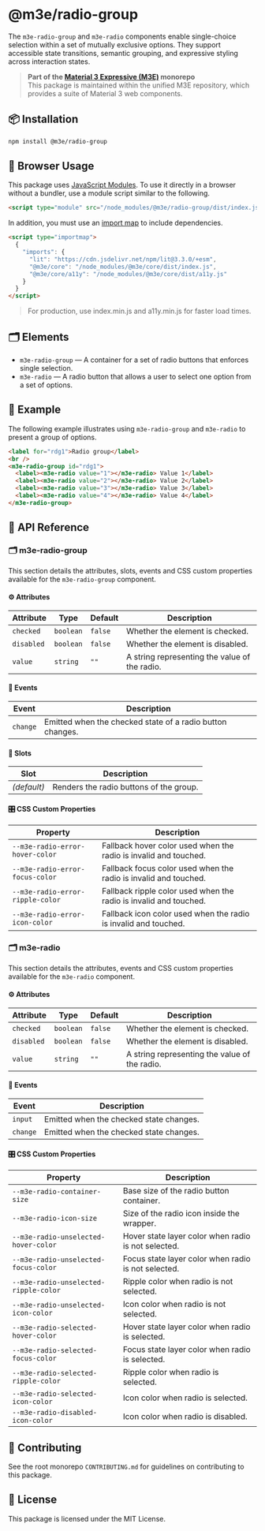 # @m3e/radio-group

The `m3e-radio-group` and `m3e-radio` components enable single-choice selection within a set of mutually exclusive options. They support accessible state transitions, semantic grouping, and expressive styling across interaction states.

> **Part of the [Material 3 Expressive (M3E)](../../README.md) monorepo**  
> This package is maintained within the unified M3E repository, which provides a suite of Material 3 web components.

## 📦 Installation

```bash
npm install @m3e/radio-group
```

## 🚀 Browser Usage

This package uses [JavaScript Modules](https://developer.mozilla.org/en-US/docs/Web/JavaScript/Guide/Modules#module_specifiers). To use it directly in a browser without a bundler, use a module script similar to the following.

```html
<script type="module" src="/node_modules/@m3e/radio-group/dist/index.js"></script>
```

In addition, you must use an [import map](https://developer.mozilla.org/en-US/docs/Web/HTML/Reference/Elements/script/type/importmap) to include dependencies.

```html
<script type="importmap">
  {
    "imports": {
      "lit": "https://cdn.jsdelivr.net/npm/lit@3.3.0/+esm",
      "@m3e/core": "/node_modules/@m3e/core/dist/index.js",
      "@m3e/core/a11y": "/node_modules/@m3e/core/dist/a11y.js"
    }
  }
</script>
```

> For production, use index.min.js and a11y.min.js for faster load times.

## 🗂️ Elements

- `m3e-radio-group` — A container for a set of radio buttons that enforces single selection.
- `m3e-radio` — A radio button that allows a user to select one option from a set of options.

## 🧪 Example

The following example illustrates using `m3e-radio-group` and `m3e-radio` to present a group of options.

```html
<label for="rdg1">Radio group</label>
<br />
<m3e-radio-group id="rdg1">
  <label><m3e-radio value="1"></m3e-radio> Value 1</label>
  <label><m3e-radio value="2"></m3e-radio> Value 2</label>
  <label><m3e-radio value="3"></m3e-radio> Value 3</label>
  <label><m3e-radio value="4"></m3e-radio> Value 4</label>
</m3e-radio-group>
```

## 📖 API Reference

### 🗂️ m3e-radio-group

This section details the attributes, slots, events and CSS custom properties available for the `m3e-radio-group` component.

#### ⚙️ Attributes

| Attribute  | Type      | Default | Description                                   |
| ---------- | --------- | ------- | --------------------------------------------- |
| `checked`  | `boolean` | `false` | Whether the element is checked.               |
| `disabled` | `boolean` | `false` | Whether the element is disabled.              |
| `value`    | `string`  | `""`    | A string representing the value of the radio. |

#### 🔔 Events

| Event    | Description                                               |
| -------- | --------------------------------------------------------- |
| `change` | Emitted when the checked state of a radio button changes. |

#### 🧩 Slots

| Slot        | Description                             |
| ----------- | --------------------------------------- |
| _(default)_ | Renders the radio buttons of the group. |

#### 🎛️ CSS Custom Properties

| Property                         | Description                                                       |
| -------------------------------- | ----------------------------------------------------------------- |
| `--m3e-radio-error-hover-color`  | Fallback hover color used when the radio is invalid and touched.  |
| `--m3e-radio-error-focus-color`  | Fallback focus color used when the radio is invalid and touched.  |
| `--m3e-radio-error-ripple-color` | Fallback ripple color used when the radio is invalid and touched. |
| `--m3e-radio-error-icon-color`   | Fallback icon color used when the radio is invalid and touched.   |

### 🗂️ m3e-radio

This section details the attributes, events and CSS custom properties available for the `m3e-radio` component.

#### ⚙️ Attributes

| Attribute  | Type      | Default | Description                                   |
| ---------- | --------- | ------- | --------------------------------------------- |
| `checked`  | `boolean` | `false` | Whether the element is checked.               |
| `disabled` | `boolean` | `false` | Whether the element is disabled.              |
| `value`    | `string`  | `""`    | A string representing the value of the radio. |

#### 🔔 Events

| Event    | Description                             |
| -------- | --------------------------------------- |
| `input`  | Emitted when the checked state changes. |
| `change` | Emitted when the checked state changes. |

#### 🎛️ CSS Custom Properties

| Property                              | Description                                         |
| ------------------------------------- | --------------------------------------------------- |
| `--m3e-radio-container-size`          | Base size of the radio button container.            |
| `--m3e-radio-icon-size`               | Size of the radio icon inside the wrapper.          |
| `--m3e-radio-unselected-hover-color`  | Hover state layer color when radio is not selected. |
| `--m3e-radio-unselected-focus-color`  | Focus state layer color when radio is not selected. |
| `--m3e-radio-unselected-ripple-color` | Ripple color when radio is not selected.            |
| `--m3e-radio-unselected-icon-color`   | Icon color when radio is not selected.              |
| `--m3e-radio-selected-hover-color`    | Hover state layer color when radio is selected.     |
| `--m3e-radio-selected-focus-color`    | Focus state layer color when radio is selected.     |
| `--m3e-radio-selected-ripple-color`   | Ripple color when radio is selected.                |
| `--m3e-radio-selected-icon-color`     | Icon color when radio is selected.                  |
| `--m3e-radio-disabled-icon-color`     | Icon color when radio is disabled.                  |

## 🤝 Contributing

See the root monorepo `CONTRIBUTING.md` for guidelines on contributing to this package.

## 📄 License

This package is licensed under the MIT License.
